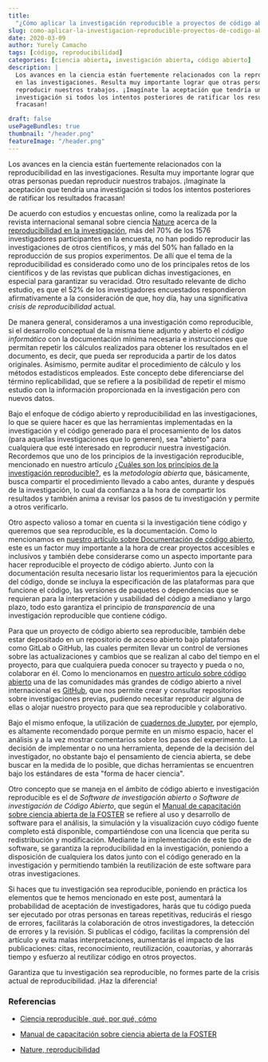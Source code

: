 ```yaml
---
title:
  "¿Cómo aplicar la investigación reproducible a proyectos de código abierto?"
slug: como-aplicar-la-investigacion-reproducible-proyectos-de-codigo-abierto
date: 2020-03-09
author: Yurely Camacho
tags: [código, reproducibilidad]
categories: [ciencia abierta, investigación abierta, código abierto]
description: |
  Los avances en la ciencia están fuertemente relacionados con la reproducibilidad
  en las investigaciones. Resulta muy importante lograr que otras personas puedan
  reproducir nuestros trabajos. ¡Imagínate la aceptación que tendría una
  investigación si todos los intentos posteriores de ratificar los resultados
  fracasan!

draft: false
usePageBundles: true
thumbnail: "/header.png"
featureImage: "/header.png"
---
```


<!-- # ¿Cómo aplicar la investigación reproducible a proyectos de código abierto? -->
<!-- ** Yurely Camacho** -->

Los avances en la ciencia están fuertemente relacionados con la reproducibilidad
en las investigaciones. Resulta muy importante lograr que otras personas puedan
reproducir nuestros trabajos. ¡Imagínate la aceptación que tendría una
investigación si todos los intentos posteriores de ratificar los resultados
fracasan!

<!-- TEASER_END -->

De acuerdo con estudios y encuestas online, como la realizada por la revista
internacional semanal sobre ciencia [Nature](https://www.nature.com/) acerca de
la [reproducibilidad en la investigación](https://youtu.be/j7K3s_vi_1Y), más del
70% de los 1576 investigadores participantes en la encuesta, no han podido
reproducir las investigaciones de otros científicos, y más del 50% han fallado
en la reproducción de sus propios experimentos. De allí que el tema de la
reproducibilidad es considerado como uno de los principales retos de los
científicos y de las revistas que publican dichas investigaciones, en especial
para garantizar su veracidad. Otro resultado relevante de dicho estudio, es que
el 52% de los investigadores encuestados respondieron afirmativamente a la
consideración de que, hoy día, hay una significativa _crisis de
reproducibilidad_ actual.

De manera general, consideramos a una investigación como reproducible, si el
desarrollo conceptual de la misma tiene adjunto y abierto el _código
informático_ con la documentación mínima necesaria e instrucciones que permitan
repetir los cálculos realizados para obtener los resultados en el documento, es
decir, que pueda ser reproducida a partir de los datos originales. Asimismo,
permite auditar el procedimiento de cálculo y los métodos estadísticos
empleados. Este concepto debe diferenciarse del término replicabilidad, que se
refiere a la posibilidad de repetir el mismo estudio con la información
proporcionada en la investigación pero con nuevos datos.

Bajo el enfoque de código abierto y reproducibilidad en las investigaciones, lo
que se quiere hacer es que las herramientas implementadas en la investigación y
el código generado para el procesamiento de los datos (para aquellas
investigaciones que lo generen), sea "abierto" para cualquiera que esté
interesado en reproducir nuestra investigación. Recordemos que uno de los
principios de la investigación reproducible, mencionado en nuestro artículo
[¿Cuáles son los principios de la investigación reproducible?](https://opensciencelabs.org/blog/cuales-son-los-principios-de-la-investigacion-reproducible/),
es la _metodología abierta_ que, básicamente, busca compartir el procedimiento
llevado a cabo antes, durante y después de la investigación, lo cual da
confianza a la hora de compartir los resultados y también anima a revisar los
pasos de tu investigación y permite a otros verificarlo.

Otro aspecto valioso a tomar en cuenta si la investigación tiene código y
queremos que sea reproducible, es la documentación. Como lo mencionamos en
[nuestro artículo sobre Documentación de código abierto](https://opensciencelabs.org/blog/si-ya-usas-codigo-abierto-te-contamos-como-puedes-sacarle-mayor-provecho-tu-documentacion-para-tus-articulos-y-publicaciones/),
este es un factor muy importante a la hora de crear proyectos accesibles e
inclusivos y también debe considerarse como un aspecto importante para hacer
reproducible el proyecto de código abierto. Junto con la documentación resulta
necesario listar los requerimientos para la ejecución del código, donde se
incluya la especificación de las plataformas para que funcione el código, las
versiones de paquetes o dependencias que se requieran para la interpretación y
usabilidad del código a mediano y largo plazo, todo esto garantiza el principio
de _transparencia_ de una investigación reproducible que contiene código.

Para que un proyecto de código abierto sea reproducible, también debe estar
depositado en un repositorio de acceso abierto bajo plataformas como GitLab o
GitHub, las cuales permiten llevar un control de versiones sobre las
actualizaciones y cambios que se realizan al cabo del tiempo en el proyecto,
para que cualquiera pueda conocer su trayecto y pueda o no, colaborar en él.
Como lo mencionamos en
[nuestro artículo sobre código abierto](https://opensciencelabs.org/blog/que-es-el-codigo-abierto-y-como-puede-ayudarte/)
una de las comunidades más grandes de código abierto a nivel internacional es
[GitHub](https://github.com/), que nos permite crear y consultar repositorios
sobre investigaciones previas, pudiendo necesitar reproducir alguna de ellas o
alojar nuestro proyecto para que sea reproducible y colaborativo.

Bajo el mismo enfoque, la utilización de
[cuadernos de Jupyter](https://jupyter.org), por ejemplo, es altamente
recomendado porque permite en un mismo espacio, hacer el análisis y a la vez
mostrar comentarios sobre los pasos del experimento. La decisión de implementar
o no una herramienta, depende de la decisión del investigador, no obstante bajo
el pensamiento de ciencia abierta, se debe buscar en la medida de lo posible,
que dichas herramientas se encuentren bajo los estándares de esta "forma de
hacer ciencia".

Otro concepto que se maneja en el ámbito de código abierto e investigación
reproducible es el de _Software de investigación abierto o Software de
investigación de Código Abierto_, que según el
[Manual de capacitación sobre ciencia abierta de la FOSTER](https://book.fosteropenscience.eu/es/)
se refiere al uso y desarrollo de software para el análisis, la simulación y la
visualización cuyo código fuente completo está disponible, compartiéndose con
una licencia que perita su redistribución y modificación. Mediante la
implementación de este tipo de software, se garantiza la reproducibilidad en la
investigación, poniendo a disposición de cualquiera los datos junto con el
código generado en la investigación y permitiendo también la reutilización de
este software para otras investigaciones.

Si haces que tu investigación sea reproducible, poniendo en práctica los
elementos que te hemos mencionado en este post, aumentará la probabilidad de
aceptación de investigadores, harás que tu código pueda ser ejecutado por otras
personas en tareas repetitivas, reducirás el riesgo de errores, facilitarás la
colaboración de otros investigadores, la detección de errores y la revisión. Si
publicas el código, facilitas la comprensión del artículo y evita malas
interpretaciones, aumentarás el impacto de las publicaciones: citas,
reconocimiento, reutilización, coautorías, y ahorrarás tiempo y esfuerzo al
reutilizar código en otros proyectos.

Garantiza que tu investigación sea reproducible, no formes parte de la crisis
actual de reproducibilidad. ¡Haz la diferencia!

### Referencias

- [Ciencia reproducible, qué, por qué, cómo](https://www.revistaecosistemas.net/index.php/ecosistemas/article/view/1178/973)

- [Manual de capacitación sobre ciencia abierta de la FOSTER](https://book.fosteropenscience.eu/es/)

- [Nature, reproducibilidad](https://www.nature.com/news/1-500-scientists-lift-the-lid-on-reproducibility-1.19970)

